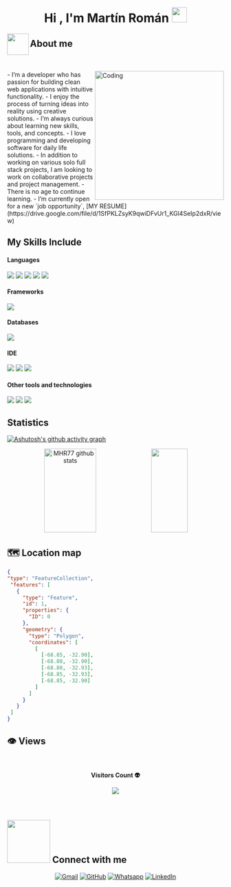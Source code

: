 <h1 align="center">Hi , I'm Martín Román <img src="https://media.giphy.com/media/hvRJCLFzcasrR4ia7z/giphy.gif" width="35"></h1>
<p align="center">

<!---------------------------------------------------------------------------------------------------------------------------->
<img align="left" src = "https://user-images.githubusercontent.com/63050133/156777293-72a6e681-2582-4a9d-ad92-09d1181d47c7.gif" width = 50px height=50px>
<h2 align="left" font-weight="bold">About me</h2>  
<br><br>
<img align="right" alt="Coding" width="300" src="https://i.pinimg.com/originals/81/17/8b/81178b47a8598f0c81c4799f2cdd4057.gif">
- I’m a developer who has passion for building clean web applications with intuitive functionality.
- I enjoy the process of turning ideas into reality using creative solutions.
- I’m always curious about learning new skills, tools, and concepts.
- I love programming and developing software for daily life solutions.
- In addition to working on various solo full stack projects,  I am looking to work on collaborative projects and project management.
- There is no age to continue learning. 
- I’m currently open for a new `job opportunity`,  [MY RESUME](https://drive.google.com/file/d/1SfPKLZsyK9qwiDFvUr1_KGl4SeIp2dxR/view)





<br>


<!------------------------------------------------------------------------------------------------------------------------------------------>	

## My Skills Include

<h4> Languages </h4>
<span> 
  <img src="https://img.shields.io/badge/HTML5-E34F26?style=for-the-badge&logo=html5&logoColor=white">
  <img src="https://img.shields.io/badge/CSS3-1572B6?style=for-the-badge&logo=css3&logoColor=white">
  <img src="https://img.shields.io/badge/JavaScript-F7DF1E?style=for-the-badge&logo=javascript&logoColor=black">
  <img src="https://img.shields.io/badge/Java-ED8B00?style=for-the-badge&logo=java&logoColor=white">
  <img src="https://img.shields.io/badge/Python-3776AB?style=for-the-badge&logo=python&logoColor=white">
</span>

<!--------------------------------------------------------------------------------------------------------------------------------------------------------------------------->

<h4> Frameworks </h4>
<span>
  <img src="https://img.shields.io/badge/Bootstrap-563D7C?style=for-the-badge&logo=bootstrap&logoColor=white">
</span>

<h4> Databases </h4>
<span>
 <img src="https://img.shields.io/badge/MySQL-00758F?style=for-the-badge&logo=mysql&logoColor=white">

</span>

<!---------------------------------------------------------------------------------------------------------------------------------------------------------------------------------->
<h4> IDE </h4>
<span>
<img src="https://img.shields.io/badge/NetBeans-1B6AC6?style=for-the-badge&logo=apache-netbeans&logoColor=white">

<img src="https://img.shields.io/badge/Visual_Studio_Code-0078D4?style=for-the-badge&logo=visual%20studio%20code&logoColor=white">

<img src="https://img.shields.io/badge/IntelliJ_IDEA-2C2255?style=for-the-badge&logo=intellij-idea&logoColor=white">

  <h4>Other tools and technologies</h4>
    <img src="https://img.shields.io/badge/Git-F05032?style=for-the-badge&logo=git&logoColor=white">
    <img src="https://img.shields.io/badge/GitHub-4078c0?style=for-the-badge&logo=github&logoColor=white">
  <img src="https://img.shields.io/badge/Xampp-F37623?style=for-the-badge&logo=xampp&logoColor=white">

</span>

<!---------------------------------------------------------------------------------------------------------------------------->

## Statistics
[![Ashutosh's github activity graph](https://github-readme-activity-graph.vercel.app/graph?username=MHR77&bg_color=0d1117&color=ffffff&line=33ff4f&point=f9fafa&area=true&hide_border=true)](https://github.com/ashutosh00710/github-readme-activity-graph)

<!---------------------------------------------------------------------------------------------------------------------------------------------------------------------->

<div align="center">  
  <img width="49%" height="195px" src="https://github-readme-stats.vercel.app/api?username=MHR77&show_icons=true&count_private=true&hide_border=true&title_color=33ff4f&icon_color=33ff4f&text_color=c9d1d9&bg_color=0d1117" alt="MHR77 github stats" /> 
  
  <img width="41%" height="195px" src="https://github-readme-stats.vercel.app/api/top-langs/?username=MHR77&layout=compact&hide_border=true&title_color=33ff4f&text_color=33ff4f&bg_color=0d1117" />
</div>

    
<!--------------------------------------------------------------------------------------------------------------------------------------------------------------------------------------->

## 🗺️ Location map

 ```geojson
{
 "type": "FeatureCollection",
  "features": [
    {
      "type": "Feature",
      "id": 1,
      "properties": {
        "ID": 0
      },
      "geometry": {
        "type": "Polygon",
        "coordinates": [
          [
            [-68.85, -32.90],
            [-68.80, -32.90],
            [-68.80, -32.93],
            [-68.85, -32.93],
            [-68.85, -32.90]
          ]
        ]
      }
    }
  ]
}
 ```


<!------------------------------------------------------------------------------------------------------------------------------------------->
 ## 👁️ Views
 
<div align="center">
<br><p align="centre"><b>Visitors Count 👽 </b></p>  
<p align="center"><img align="center" src="https://profile-counter.glitch.me/{MHR77}/count.svg" /></p> 
<br>
</div>
<!--------------------------------------------------------------------------------------------------------------------------------------------->

## <picture> <img src="https://github.com/7oSkaaa/7oSkaaa/blob/main/Images/Connect-with-me.gif?raw=true" width="100px"> </picture> Connect with me
<p align="center">
	<a href="mailto:martinrom77@gmail.com"><img img src="https://img.shields.io/badge/gmail-%23EA4335.svg?style=plastic&logo=gmail&logoColor=white" alt="Gmail"/></a>
	<a href="https://github.com/MHR77"><img src="https://img.shields.io/badge/github-%23181717.svg?style=plastic&logo=github&logoColor=white" alt="GitHub"/></a>
	<a href="https://wa.me/542615980015"><img src="https://img.shields.io/badge/whatsapp-%2325D366.svg?style=plastic&logo=whatsapp&logoColor=white" alt="Whatsapp"/></a>
	<a href="https://www.linkedin.com/in/martín-román-108a3826b/"><img src="https://img.shields.io/badge/linkedin-%230A66C2.svg?style=plastic&logo=linkedin&logoColor=white" alt="LinkedIn"/></a>
	

